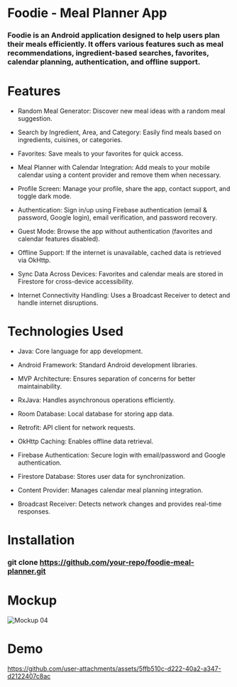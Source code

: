 # Foodie - Meal Planner App
### Foodie is an Android application designed to help users plan their meals efficiently. It offers various features such as meal recommendations, ingredient-based searches, favorites, calendar planning, authentication, and offline support.
# Features
- Random Meal Generator: Discover new meal ideas with a random meal suggestion.

- Search by Ingredient, Area, and Category: Easily find meals based on ingredients, cuisines, or categories.

- Favorites: Save meals to your favorites for quick access.

- Meal Planner with Calendar Integration: Add meals to your mobile calendar using a content provider and remove them when necessary.

- Profile Screen: Manage your profile, share the app, contact support, and toggle dark mode.

- Authentication: Sign in/up using Firebase authentication (email & password, Google login), email verification, and password recovery.

- Guest Mode: Browse the app without authentication (favorites and calendar features disabled).

- Offline Support: If the internet is unavailable, cached data is retrieved via OkHttp.

- Sync Data Across Devices: Favorites and calendar meals are stored in Firestore for cross-device accessibility.

- Internet Connectivity Handling: Uses a Broadcast Receiver to detect and handle internet disruptions.
# Technologies Used

- Java: Core language for app development.

- Android Framework: Standard Android development libraries.

- MVP Architecture: Ensures separation of concerns for better maintainability.

- RxJava: Handles asynchronous operations efficiently.

- Room Database: Local database for storing app data.

- Retrofit: API client for network requests.

- OkHttp Caching: Enables offline data retrieval.

- Firebase Authentication: Secure login with email/password and Google authentication.

- Firestore Database: Stores user data for synchronization.

- Content Provider: Manages calendar meal planning integration.

- Broadcast Receiver: Detects network changes and provides real-time responses.
# Installation
### git clone https://github.com/your-repo/foodie-meal-planner.git
# Mockup
![Mockup 04](https://github.com/user-attachments/assets/815ac5ac-bda9-4768-b38d-6b2b74c9f927)
# Demo
https://github.com/user-attachments/assets/5ffb510c-d222-40a2-a347-d2122407c8ac



